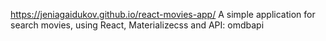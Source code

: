 https://jeniagaidukov.github.io/react-movies-app/ A simple application for search movies, using React, Materializecss and API: omdbapi
